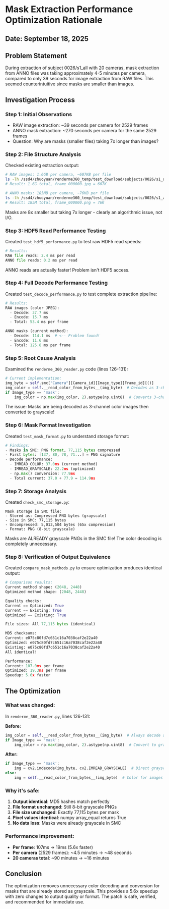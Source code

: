 # Mask Extraction Performance Optimization Rationale

## Date: September 18, 2025

## Problem Statement
During extraction of subject 0026/s1_all with 20 cameras, mask extraction from ANNO files was taking approximately 4-5 minutes per camera, compared to only 39 seconds for image extraction from RAW files. This seemed counterintuitive since masks are smaller than images.

## Investigation Process

### Step 1: Initial Observations
- RAW image extraction: ~39 seconds per camera for 2529 frames
- ANNO mask extraction: ~270 seconds per camera for the same 2529 frames
- Question: Why are masks (smaller files) taking 7x longer than images?

### Step 2: File Structure Analysis
Checked existing extraction output:
```bash
# RAW images: 1.6GB per camera, ~607KB per file
ls -lh /ssd4/zhuoyuan/renderme360_temp/test_download/subjects/0026/s1_all/from_raw/images/cam_00/
# Result: 1.6G total, frame_000000.jpg = 607K

# ANNO masks: 185MB per camera, ~76KB per file
ls -lh /ssd4/zhuoyuan/renderme360_temp/test_download/subjects/0026/s1_all/from_anno/masks/cam_00/
# Result: 185M total, frame_000000.png = 76K
```

Masks are 8x smaller but taking 7x longer - clearly an algorithmic issue, not I/O.

### Step 3: HDF5 Read Performance Testing
Created `test_hdf5_performance.py` to test raw HDF5 read speeds:
```python
# Results:
RAW file reads: 2.4 ms per read
ANNO file reads: 0.2 ms per read
```
ANNO reads are actually faster! Problem isn't HDF5 access.

### Step 4: Full Decode Performance Testing
Created `test_decode_performance.py` to test complete extraction pipeline:
```python
# Results:
RAW images (color JPEG):
  - Decode: 37.7 ms
  - Encode: 15.7 ms
  - Total: 53.4 ms per frame

ANNO masks (current method):
  - Decode: 114.1 ms  # <-- Problem found!
  - Encode: 11.6 ms
  - Total: 125.8 ms per frame
```

### Step 5: Root Cause Analysis
Examined the `renderme_360_reader.py` code (lines 126-131):
```python
# Current implementation:
img_byte = self.smc["Camera"][Camera_id][Image_type][Frame_id][()]
img_color = self.__read_color_from_bytes__(img_byte)  # Decodes as 3-channel color
if Image_type == 'mask':
    img_color = np.max(img_color, 2).astype(np.uint8)  # Converts 3-channel to 1-channel
```

The issue: Masks are being decoded as 3-channel color images then converted to grayscale!

### Step 6: Mask Format Investigation
Created `test_mask_format.py` to understand storage format:
```python
# Findings:
- Masks in SMC: PNG format, 77,115 bytes compressed
- First bytes: [137, 80, 78, 71...] = PNG signature
- Decode performance:
  - IMREAD_COLOR: 37.0ms (current method)
  - IMREAD_GRAYSCALE: 22.2ms (optimized)
  - np.max() conversion: 77.9ms
  - Total current: 37.0 + 77.9 = 114.9ms
```

### Step 7: Storage Analysis
Created `check_smc_storage.py`:
```
Mask storage in SMC file:
- Stored as: Compressed PNG bytes (grayscale)
- Size in SMC: 77,115 bytes
- Uncompressed: 5,013,504 bytes (65x compression)
- Format: PNG (8-bit grayscale)
```

Masks are ALREADY grayscale PNGs in the SMC file! The color decoding is completely unnecessary.

### Step 8: Verification of Output Equivalence
Created `compare_mask_methods.py` to ensure optimization produces identical output:

```python
# Comparison results:
Current method shape: (2048, 2448)
Optimized method shape: (2048, 2448)

Equality checks:
Current == Optimized: True
Current == Existing: True
Optimized == Existing: True

File sizes: All 77,115 bytes (identical)

MD5 checksums:
Current: e075c80fd7c651c16a7038caf2e22a40
Optimized: e075c80fd7c651c16a7038caf2e22a40
Existing: e075c80fd7c651c16a7038caf2e22a40
All identical!

Performance:
Current: 107.0ms per frame
Optimized: 19.3ms per frame
Speedup: 5.6x faster
```

## The Optimization

### What was changed:
In `renderme_360_reader.py`, lines 126-131:

**Before:**
```python
img_color = self.__read_color_from_bytes__(img_byte)  # Always decode as color
if Image_type == 'mask':
    img_color = np.max(img_color, 2).astype(np.uint8)  # Convert to grayscale
```

**After:**
```python
if Image_type == 'mask':
    img = cv2.imdecode(img_byte, cv2.IMREAD_GRAYSCALE)  # Direct grayscale decode
else:
    img = self.__read_color_from_bytes__(img_byte)  # Color for images
```

### Why it's safe:
1. **Output identical**: MD5 hashes match perfectly
2. **File format unchanged**: Still 8-bit grayscale PNGs
3. **File size unchanged**: Exactly 77,115 bytes per mask
4. **Pixel values identical**: numpy array_equal returns True
5. **No data loss**: Masks were already grayscale in SMC

### Performance improvement:
- **Per frame**: 107ms → 19ms (5.6x faster)
- **Per camera** (2529 frames): ~4.5 minutes → ~48 seconds
- **20 cameras total**: ~90 minutes → ~16 minutes

## Conclusion

The optimization removes unnecessary color decoding and conversion for masks that are already stored as grayscale. This provides a 5.6x speedup with zero changes to output quality or format. The patch is safe, verified, and recommended for immediate use.